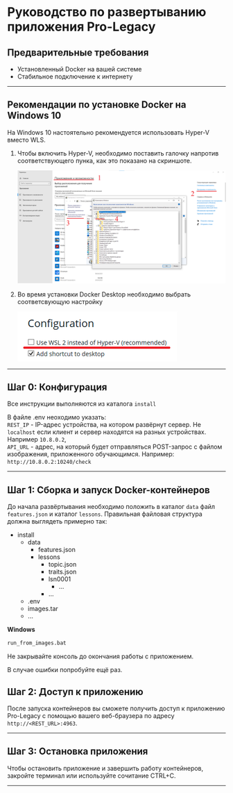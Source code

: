 # Руководство по развертыванию приложения Pro-Legacy

## Предварительные требования

- Установленный Docker на вашей системе
- Стабильное подключение к интернету

---

## Рекомендации по установке Docker на Windows 10

На Windows 10 настоятельно рекомендуется использовать Hyper-V вместо WLS.

1. Чтобы включить Hyper-V, необходимо поставить галочку
   напротив соответствующего пунка, как это показано на скриншоте.

   <img src="images/hyper-v.png">

2. Во время установки Docker Desktop необходимо выбрать соответсвующую настройку

   <img src="images/docker-desktop-hyper-v.png">

---

## Шаг 0: Конфигурация

Все инструкции выполняются из каталога `install`

В файле .env неоходимо указать:<br>
`REST_IP` - IP-адрес устройства, на котором развёрнут сервер. Не `localhost` если клиент и сервер находятся на разных
устройствах. Например `10.8.0.2`, <br>
`API_URL` - адрес, на который будет отправляться POST-запрос с файлом изображения,
приложенного обучающимся. Например: `http://10.8.0.2:10240/check`

---

## Шаг 1: Сборка и запуск Docker-контейнеров

До начала развёртывания необходимо положить в каталог `data` файл `features.json` и каталог `lessons`.
Правильная файловая структура должна выглядеть примерно так:

- install
    - data
        - features.json
        - lessons
            - topic.json
            - traits.json
            - lsn0001
                - ...
            - ...
    - .env
    - images.tar
    - ...

**Windows**

```bash
run_from_images.bat
```

Не закрывайте консоль до окончания работы с приложением.

В случае ошибки попробуйте ещё раз.

## Шаг 2: Доступ к приложению

После запуска контейнеров вы сможете получить доступ к приложению Pro-Legacy с помощью вашего веб-браузера по
адресу `http://<REST_URL>:4963`.

---

## Шаг 3: Остановка приложения

Чтобы остановить приложение и завершить работу контейнеров, закройте терминал или используйте сочитание CTRL+C.

---
